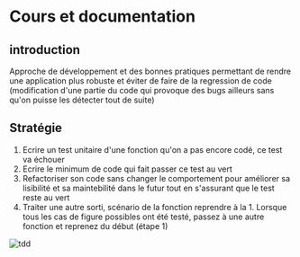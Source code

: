 # Cours et documentation

## introduction

Approche de développement et des bonnes pratiques permettant de rendre une application plus robuste et éviter de faire de la regression de code (modification d'une partie du code qui provoque des bugs ailleurs sans qu'on puisse les détecter tout de suite)

## Stratégie

1. Ecrire un test unitaire d'une fonction qu'on a pas encore codé, ce test va échouer
2. Ecrire le minimum de code qui fait passer ce test au vert
3. Refactoriser son code sans changer le comportement pour améliorer sa lisibilité et sa maintebilité dans le futur tout en s'assurant que le test reste au vert
4. Traiter une autre sorti, scénario de la fonction reprendre à la 1. Lorsque tous les cas de figure possibles ont été testé, passez à une autre fonction et reprenez du début (étape 1)

![tdd](https://camo.githubusercontent.com/9aaad605dfb935089090a39c8a0fc905e1e2c4a834273f02475e0b58a9e00997/68747470733a2f2f7777772e7468696e6b746f636f64652e636f6d2f77702d636f6e74656e742f75706c6f6164732f323031382f30322f7265642d677265656e2d7265666163746f722e706e67)
